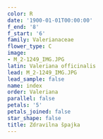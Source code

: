 ```yaml
---
color: R
date: '1900-01-01T00:00:00'
f_end: '8'
f_start: '6'
family: Valerianaceae
flower_type: C
image:
- M_2-1249_IMG.JPG
latin: Valeriana officinalis
lead: M_2-1249_IMG.JPG
lead_sample: false
name: index
order: Valeriana
parallel: false
petals: '5'
petals_joined: false
star_shape: false
title: Zdravilna špajka
---
```


